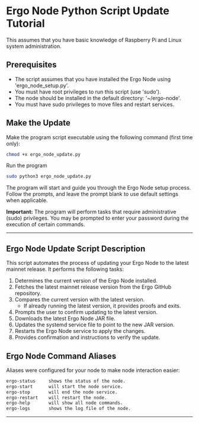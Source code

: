 # Ergo Node Python Script Update Tutorial

This assumes that you have basic knowledge of Raspberry Pi and Linux system administration.

## Prerequisites

- The script assumes that you have installed the Ergo Node using 'ergo_node_setup.py'.
- You must have root privileges to run this script (use 'sudo').
- The node should be installed in the default directory: '~/ergo-node'.
- You must have sudo privileges to move files and restart services.

## Make the Update

Make the program script executable using the following command (first time only):

```bash
chmod +x ergo_node_update.py
```

Run the program

```bash
sudo python3 ergo_node_update.py
```

The program will start and guide you through the Ergo Node setup process. Follow the prompts, and leave the prompt blank to use default settings when applicable.

**Important:** The program will perform tasks that require administrative (sudo) privileges. You may be prompted to enter your password during the execution of certain commands.

---------------

## Ergo Node Update Script Description

This script automates the process of updating your Ergo Node to the latest mainnet release.
It performs the following tasks:

1. Determines the current version of the Ergo Node installed.
2. Fetches the latest mainnet release version from the Ergo GitHub repository.
3. Compares the current version with the latest version.
   - If already running the latest version, it provides proofs and exits.
4. Prompts the user to confirm updating to the latest version.
5. Downloads the latest Ergo Node JAR file.
6. Updates the systemd service file to point to the new JAR version.
7. Restarts the Ergo Node service to apply the changes.
8. Provides confirmation and instructions to verify the update.



## Ergo Node Command Aliases

Aliases were configured for your node to make node interaction easier:

```bash 
ergo-status     shows the status of the node.
ergo-start      will start the node service.
ergo-stop       will end the node service.
ergo-restart    will restart the node.
ergo-help       will show all node commands.
ergo-logs       shows the log file of the node.
```
---

